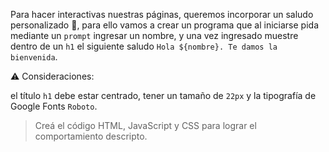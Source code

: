 Para hacer interactivas nuestras páginas, queremos incorporar un saludo personalizado :wave:, para ello vamos a crear un programa que al iniciarse pida mediante un `prompt` ingresar un nombre, y una vez ingresado muestre dentro de un `h1` el siguiente saludo `Hola ${nombre}. Te damos la bienvenida`.

:warning: Consideraciones:

el título `h1` debe estar centrado, tener un tamaño de `22px` y la tipografía de Google Fonts `Roboto`.

> Creá el código HTML, JavaScript y CSS para lograr el comportamiento descripto.